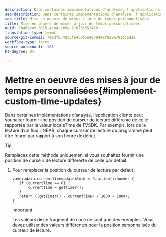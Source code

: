 ```yaml
---
description: Dans certaines implémentations d’analyse, l’application cliente peut souhaiter fournir une position de curseur de lecture différente de celle rapportée par la valeur localeTime de TVSDK. Par exemple, lors de la lecture d’un flux LINEAR, chaque curseur de lecture du programme peut être fourni par rapport à son heure de début.
seo-description: Dans certaines implémentations d’analyse, l’application cliente peut souhaiter fournir une position de curseur de lecture différente de celle rapportée par la valeur localeTime de TVSDK. Par exemple, lors de la lecture d’un flux LINEAR, chaque curseur de lecture du programme peut être fourni par rapport à son heure de début.
seo-title: Mise en oeuvre de mises à jour de temps personnalisées
title: Mise en oeuvre de mises à jour de temps personnalisées
uuid: 2b46eca9-3815-4c44-ab5e-21678c35f410
translation-type: tm+mt
source-git-commit: 7e8df034035fe465fbe403949ef828e7811ced2e
workflow-type: tm+mt
source-wordcount: '181'
ht-degree: 0%

---
```



# Mettre en oeuvre des mises à jour de temps personnalisées{#implement-custom-time-updates}

Dans certaines implémentations d’analyse, l’application cliente peut souhaiter fournir une position de curseur de lecture différente de celle rapportée par la valeur localeTime de TVSDK. Par exemple, lors de la lecture d’un flux LINEAR, chaque curseur de lecture du programme peut être fourni par rapport à son heure de début.

>[!TIP]
>
>Remplacez cette méthode uniquement si vous souhaitez fournir une position de curseur de lecture différente de celle par défaut.

1. Pour remplacer la position du curseur de lecture par défaut :

   ```
   vaMetadata.currentTimeUpdateBlock = function():Number { 
      if (currentTime == 0) { 
          currentTime = getTimer(); 
      } 
      return ((getTimer() - currentTime) / 1000 + 1000); 
   }
   ```

   >[!IMPORTANT]
   >
   >Les valeurs de ce fragment de code ne sont que des exemples. Vous devez utiliser des valeurs différentes pour la position personnalisée du curseur de lecture.

